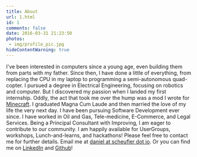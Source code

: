 ```yaml
---
title: About
url: 1.html
id: 1
comments: false
date: 2016-03-31 21:23:50
photos: 
 - img/profile_pic.jpg
hideContentWarning: true
---
```


I've been interested in computers since a young age, even building them from parts with my father. Since then, I have done a little of everything, from replacing the CPU in my laptop to programming a semi-autonomous quad-copter. I pursued a degree in Electrical Engineering, focusing on robotics and computer. But I discovered my passion when I landed my first internship. Oddly, the act that took me over the hump was a mod I wrote for [Minecraft](https://minecraft.net/). I graduated Magna Cum Laude and then married the love of my life the very next day. I have been pursuing Software Development ever since. I have worked in Oil and Gas, Tele-medicine, E-Commerce, and Legal Services. Being a Principal Consultant with Improving, I am eager to contribute to our community. I am happily available for UserGroups, workshops, Lunch-and-learns, and hackathons! Please feel free to contact me for further details. Email me at [daniel at scheufler dot io](mailto:daniel@scheufler.tech). Or you can find me on [LinkedIn](https://www.linkedin.com/in/danielscheufler) and [Github](https://github.com/djscheuf)!
